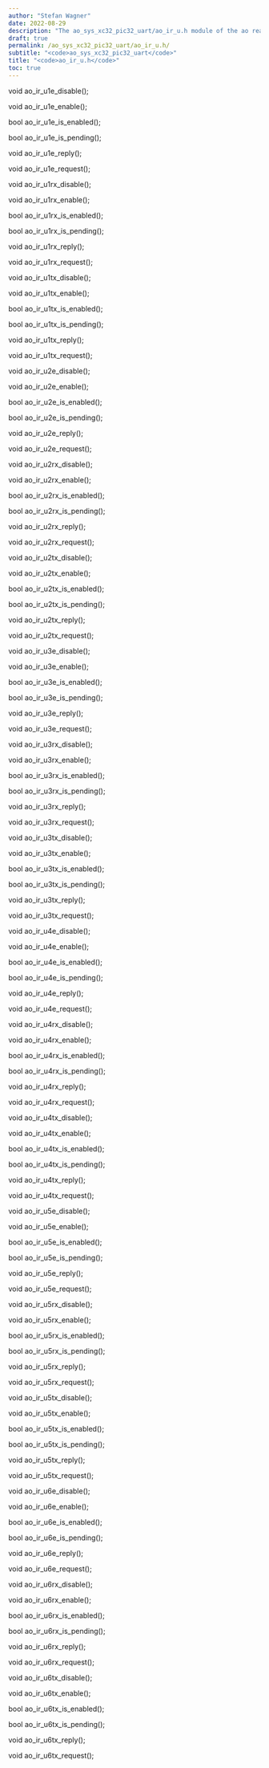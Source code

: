 ```yaml
---
author: "Stefan Wagner"
date: 2022-08-29
description: "The ao_sys_xc32_pic32_uart/ao_ir_u.h module of the ao real-time operating system."
draft: true
permalink: /ao_sys_xc32_pic32_uart/ao_ir_u.h/ 
subtitle: "<code>ao_sys_xc32_pic32_uart</code>"
title: "<code>ao_ir_u.h</code>"
toc: true
---
```


void    ao_ir_u1e_disable();

void    ao_ir_u1e_enable();

bool    ao_ir_u1e_is_enabled();

bool    ao_ir_u1e_is_pending();

void    ao_ir_u1e_reply();

void    ao_ir_u1e_request();

void    ao_ir_u1rx_disable();

void    ao_ir_u1rx_enable();

bool    ao_ir_u1rx_is_enabled();

bool    ao_ir_u1rx_is_pending();

void    ao_ir_u1rx_reply();

void    ao_ir_u1rx_request();

void    ao_ir_u1tx_disable();

void    ao_ir_u1tx_enable();

bool    ao_ir_u1tx_is_enabled();

bool    ao_ir_u1tx_is_pending();

void    ao_ir_u1tx_reply();

void    ao_ir_u1tx_request();

void    ao_ir_u2e_disable();

void    ao_ir_u2e_enable();

bool    ao_ir_u2e_is_enabled();

bool    ao_ir_u2e_is_pending();

void    ao_ir_u2e_reply();

void    ao_ir_u2e_request();

void    ao_ir_u2rx_disable();

void    ao_ir_u2rx_enable();

bool    ao_ir_u2rx_is_enabled();

bool    ao_ir_u2rx_is_pending();

void    ao_ir_u2rx_reply();

void    ao_ir_u2rx_request();

void    ao_ir_u2tx_disable();

void    ao_ir_u2tx_enable();

bool    ao_ir_u2tx_is_enabled();

bool    ao_ir_u2tx_is_pending();

void    ao_ir_u2tx_reply();

void    ao_ir_u2tx_request();

void    ao_ir_u3e_disable();

void    ao_ir_u3e_enable();

bool    ao_ir_u3e_is_enabled();

bool    ao_ir_u3e_is_pending();

void    ao_ir_u3e_reply();

void    ao_ir_u3e_request();

void    ao_ir_u3rx_disable();

void    ao_ir_u3rx_enable();

bool    ao_ir_u3rx_is_enabled();

bool    ao_ir_u3rx_is_pending();

void    ao_ir_u3rx_reply();

void    ao_ir_u3rx_request();

void    ao_ir_u3tx_disable();

void    ao_ir_u3tx_enable();

bool    ao_ir_u3tx_is_enabled();

bool    ao_ir_u3tx_is_pending();

void    ao_ir_u3tx_reply();

void    ao_ir_u3tx_request();

void    ao_ir_u4e_disable();

void    ao_ir_u4e_enable();

bool    ao_ir_u4e_is_enabled();

bool    ao_ir_u4e_is_pending();

void    ao_ir_u4e_reply();

void    ao_ir_u4e_request();

void    ao_ir_u4rx_disable();

void    ao_ir_u4rx_enable();

bool    ao_ir_u4rx_is_enabled();

bool    ao_ir_u4rx_is_pending();

void    ao_ir_u4rx_reply();

void    ao_ir_u4rx_request();

void    ao_ir_u4tx_disable();

void    ao_ir_u4tx_enable();

bool    ao_ir_u4tx_is_enabled();

bool    ao_ir_u4tx_is_pending();

void    ao_ir_u4tx_reply();

void    ao_ir_u4tx_request();

void    ao_ir_u5e_disable();

void    ao_ir_u5e_enable();

bool    ao_ir_u5e_is_enabled();

bool    ao_ir_u5e_is_pending();

void    ao_ir_u5e_reply();

void    ao_ir_u5e_request();

void    ao_ir_u5rx_disable();

void    ao_ir_u5rx_enable();

bool    ao_ir_u5rx_is_enabled();

bool    ao_ir_u5rx_is_pending();

void    ao_ir_u5rx_reply();

void    ao_ir_u5rx_request();

void    ao_ir_u5tx_disable();

void    ao_ir_u5tx_enable();

bool    ao_ir_u5tx_is_enabled();

bool    ao_ir_u5tx_is_pending();

void    ao_ir_u5tx_reply();

void    ao_ir_u5tx_request();

void    ao_ir_u6e_disable();

void    ao_ir_u6e_enable();

bool    ao_ir_u6e_is_enabled();

bool    ao_ir_u6e_is_pending();

void    ao_ir_u6e_reply();

void    ao_ir_u6e_request();

void    ao_ir_u6rx_disable();

void    ao_ir_u6rx_enable();

bool    ao_ir_u6rx_is_enabled();

bool    ao_ir_u6rx_is_pending();

void    ao_ir_u6rx_reply();

void    ao_ir_u6rx_request();

void    ao_ir_u6tx_disable();

void    ao_ir_u6tx_enable();

bool    ao_ir_u6tx_is_enabled();

bool    ao_ir_u6tx_is_pending();

void    ao_ir_u6tx_reply();

void    ao_ir_u6tx_request();

